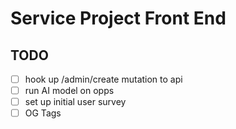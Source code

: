 # Service Project Front End

## TODO

- [ ] hook up /admin/create mutation to api
- [ ] run AI model on opps
- [ ] set up initial user survey
- [ ] OG Tags
